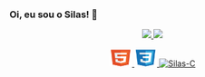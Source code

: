 ### Oi, eu sou o Silas! 👋

<!--
**SilasEd/SilasEd** is a ✨ _special_ ✨ repository because its `README.md` (this file) appears on your GitHub profile.

Here are some ideas to get you started:

- 🔭 I’m currently working on ...
- 🌱 I’m currently learning ...
- 👯 I’m looking to collaborate on ...
- 🤔 I’m looking for help with ...
- 💬 Ask me about ...
- 📫 How to reach me: ...
- 😄 Pronouns: ...
- ⚡ Fun fact: ...
-->
<div align="center">
  <a href="https://github.com/rafaballerini">
  <img height="150em" src="https://github-readme-stats.vercel.app/api?username=SilasEd&show_icons=true&theme=dark&include_all_commits=true&count_private=true"/>
  <img height="150em" src="https://github-readme-stats.vercel.app/api/top-langs/?username=SilasEd&layout=compact&langs_count=7&theme=dark"/>
</div>
  
<div style="display: inline_block" align="center"><br>
  <!--<img align="center" alt="Silas-Js" height="30" width="40" src="https://raw.githubusercontent.com/devicons/devicon/master/icons/javascript/javascript-plain.svg">
  <img align="center" alt="Silas-Ts" height="30" width="40" src="https://raw.githubusercontent.com/devicons/devicon/master/icons/typescript/typescript-plain.svg">
  <img align="center" alt="Silas-React" height="30" width="40" src="https://raw.githubusercontent.com/devicons/devicon/master/icons/react/react-original.svg">-->
  <img alt="Silas-HTML" height="30" width="40" src="https://raw.githubusercontent.com/devicons/devicon/master/icons/html5/html5-original.svg">
  <img alt="Silas-CSS" height="30" width="40" src="https://raw.githubusercontent.com/devicons/devicon/master/icons/css3/css3-original.svg">
  <img alt="Silas-C" height="30" width="40" src="https://cdn.jsdelivr.net/gh/devicons/devicon/icons/c/c-original.svg">
  <!--<img align="center" alt="Silas-Python" height="30" width="40" src="https://raw.githubusercontent.com/devicons/devicon/master/icons/python/python-original.svg">
  <img align="center" alt="Silas-Csharp" height="30" width="40" src="https://raw.githubusercontent.com/devicons/devicon/master/icons/csharp/csharp-original.svg">-->
</div>
